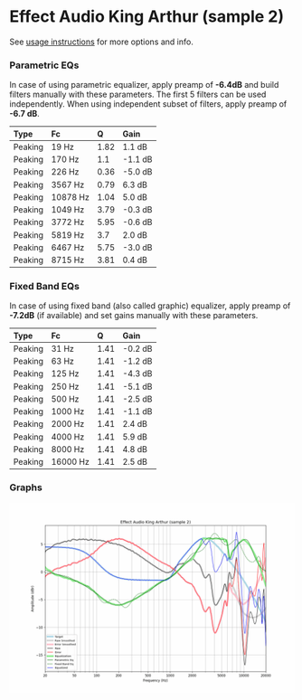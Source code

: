 # Effect Audio King Arthur (sample 2)
See [usage instructions](https://github.com/jaakkopasanen/AutoEq#usage) for more options and info.

### Parametric EQs
In case of using parametric equalizer, apply preamp of **-6.4dB** and build filters manually
with these parameters. The first 5 filters can be used independently.
When using independent subset of filters, apply preamp of **-6.7 dB**.

| Type    | Fc       |    Q | Gain    |
|:--------|:---------|:-----|:--------|
| Peaking | 19 Hz    | 1.82 | 1.1 dB  |
| Peaking | 170 Hz   | 1.1  | -1.1 dB |
| Peaking | 226 Hz   | 0.36 | -5.0 dB |
| Peaking | 3567 Hz  | 0.79 | 6.3 dB  |
| Peaking | 10878 Hz | 1.04 | 5.0 dB  |
| Peaking | 1049 Hz  | 3.79 | -0.3 dB |
| Peaking | 3772 Hz  | 5.95 | -0.6 dB |
| Peaking | 5819 Hz  | 3.7  | 2.0 dB  |
| Peaking | 6467 Hz  | 5.75 | -3.0 dB |
| Peaking | 8715 Hz  | 3.81 | 0.4 dB  |

### Fixed Band EQs
In case of using fixed band (also called graphic) equalizer, apply preamp of **-7.2dB**
(if available) and set gains manually with these parameters.

| Type    | Fc       |    Q | Gain    |
|:--------|:---------|:-----|:--------|
| Peaking | 31 Hz    | 1.41 | -0.2 dB |
| Peaking | 63 Hz    | 1.41 | -1.2 dB |
| Peaking | 125 Hz   | 1.41 | -4.3 dB |
| Peaking | 250 Hz   | 1.41 | -5.1 dB |
| Peaking | 500 Hz   | 1.41 | -2.5 dB |
| Peaking | 1000 Hz  | 1.41 | -1.1 dB |
| Peaking | 2000 Hz  | 1.41 | 2.4 dB  |
| Peaking | 4000 Hz  | 1.41 | 5.9 dB  |
| Peaking | 8000 Hz  | 1.41 | 4.8 dB  |
| Peaking | 16000 Hz | 1.41 | 2.5 dB  |

### Graphs
![](./Effect%20Audio%20King%20Arthur%20(sample%202).png)
